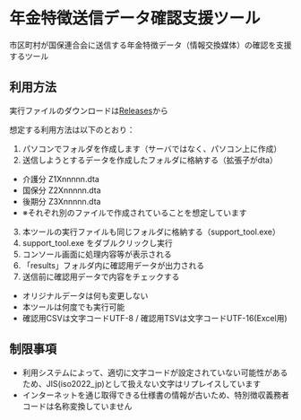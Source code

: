 # 年金特徴送信データ確認支援ツール

市区町村が国保連合会に送信する年金特徴データ（情報交換媒体）の確認を支援するツール

## 利用方法

実行ファイルのダウンロードは[Releases](https://github.com/masapico/tokutyou_data_check_support_tool/releases)から

想定する利用方法は以下のとおり：

1. パソコンでフォルダを作成します（サーバではなく、パソコン上に作成）
2. 送信しようとするデータを作成したフォルダに格納する（拡張子がdta）
  - 介護分 Z1Xnnnnn.dta
  - 国保分 Z2Xnnnnn.dta
  - 後期分 Z3Xnnnnn.dta
  - ※それぞれ別のファイルで作成されていることを想定しています
3. 本ツールの実行ファイルも同じフォルダに格納する（support_tool.exe）
4. support_tool.exe をダブルクリックし実行
5. コンソール画面に処理内容等が表示される
6. 「results」フォルダ内に確認用データが出力される
7. 送信前に確認用データで内容をチェックする


- オリジナルデータは何も変更しない
- 本ツールは何度でも実行可能
- 確認用CSVは文字コードUTF-8 / 確認用TSVは文字コードUTF-16(Excel用)

## 制限事項

- 利用システムによって、適切に文字コードが設定されていない可能性があるため、JIS(iso2022_jp)として扱えない文字はリプレイスしています
- インターネットを通じ取得できる仕様書の情報が古いため、特別徴収義務者コードは名称変換していません
